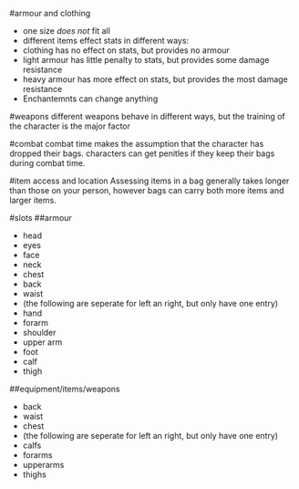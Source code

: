 #armour and clothing
* one size *does not* fit all
* different items effect stats in different ways:
 * clothing has no effect on stats, but provides no armour
 * light armour has little penalty to stats, but provides some damage resistance
 * heavy armour has more effect on stats, but provides the most damage resistance
 * Enchantemnts can change anything


#weapons
different weapons behave in different ways, but the training of the character is the major factor

#combat
combat time makes the assumption that the character has dropped their bags. characters can get penitles if they keep their bags during combat time.

#item access and location
Assessing items in a bag generally takes longer than those on your person, however bags can carry both more items and larger items. 

#slots
##armour
* head
* eyes
* face
* neck
* chest
* back
* waist
* (the following are seperate for left an right, but only have one entry)
* hand
* forarm
* shoulder
* upper arm
* foot
* calf
* thigh

##equipment/items/weapons
* back
* waist
* chest
* (the following are seperate for left an right, but only have one entry)
* calfs
* forarms
* upperarms
* thighs


